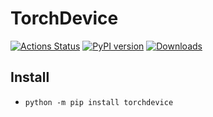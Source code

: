 # TorchDevice

[![Actions Status](https://github.com/speedcell4/torchdevice/workflows/Unit%20Tests/badge.svg)](https://github.com/speedcell4/torchdevice/actions)
[![PyPI version](https://badge.fury.io/py/torchdevice.svg)](https://badge.fury.io/py/torchdevice)
[![Downloads](https://pepy.tech/badge/torchdevice)](https://pepy.tech/project/torchdevice)

## Install

- `python -m pip install torchdevice`
